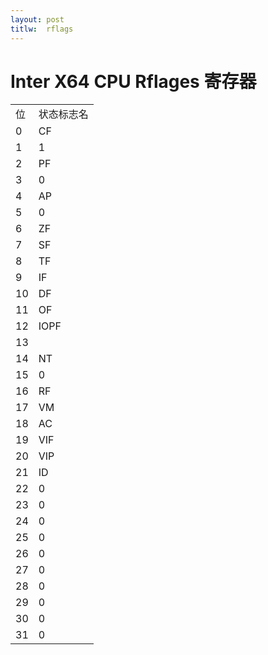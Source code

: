 ```yaml
---
layout:	post
titlw:	rflags
---
```


# Inter X64 CPU Rflages 寄存器

<table>
	<tr><td>位</td><td>状态标志名</td></tr>
	<tr><td>0</td><td>CF</td></tr>
	<tr><td>1</td><td>1</td></tr>
	<tr><td>2</td><td>PF</td></tr>
	<tr><td>3</td><td>0</td></tr>
	<tr><td>4</td><td>AP</td></tr>
	<tr><td>5</td><td>0</td></tr>
	<tr><td>6</td><td>ZF</td></tr>
	<tr><td>7</td><td>SF</td></tr>
	<tr><td>8</td><td>TF</td></tr>
	<tr><td>9</td><td>IF</td></tr>
	<tr><td>10</td><td>DF</td></tr>
	<tr><td>11</td><td>OF</td></tr>
	<tr><td>12</td><td>IOPF</td></tr>
	<tr><td>13</td>		    </tr>
	<tr><td>14</td><td>NT</td></tr>
	<tr><td>15</td><td>0</td></tr>
	<tr><td>16</td><td>RF</td></tr>
	<tr><td>17</td><td>VM</td></tr>
	<tr><td>18</td><td>AC</td></tr>
	<tr><td>19</td><td>VIF</td></tr>
	<tr><td>20</td><td>VIP</td></tr>
	<tr><td>21</td><td>ID</td></tr>
	<tr><td>22</td><td>0</td></tr>
	<tr><td>23</td><td>0</td></tr>
	<tr><td>24</td><td>0</td></tr>
	<tr><td>25</td><td>0</td></tr>
	<tr><td>26</td><td>0</td></tr>
	<tr><td>27</td><td>0</td></tr>
	<tr><td>28</td><td>0</td></tr>
	<tr><td>29</td><td>0</td></tr>
	<tr><td>30</td><td>0</td></tr>
	<tr><td>31</td><td>0</td></tr>
</table>
